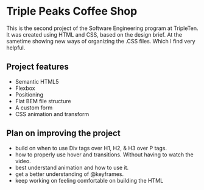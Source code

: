 # Triple Peaks Coffee Shop

This is the second project of the Software Engineering program at TripleTen. It was created using HTML and CSS, based on the design brief. At the sametime showing new ways of organizing the .CSS files. Which I find very helpful.

## Project features

- Semantic HTML5
- Flexbox
- Positioning
- Flat BEM file structure
- A custom form
- CSS animation and transform

## Plan on improving the project

- build on when to use Div tags over H1, H2, & H3 over P tags.
- how to properly use hover and transitions. Without having to watch the video.
- best understand animation and how to use it.
- get a better understanding of @keyframes.
- keep working on feeling comfortable on building the HTML
